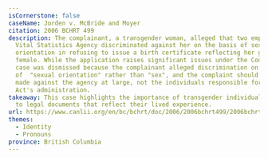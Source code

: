 ```yaml
---
isCornerstone: false
caseName: Jorden v. McBride and Moyer
citation: 2006 BCHRT 499
description: The complainant, a transgender woman, alleged that two employees of
  Vital Statistics Agency discriminated against her on the basis of sexual
  orientation in refusing to issue a birth certificate reflecting her gender as
  female. While the application raises significant issues under the Code, the
  case was dismissed because the complainant alleged discrimination on the basis
  of  "sexual orientation" rather than "sex", and the complaint should have been
  made against the agency at large, not the individuals responsible for the
  Act's administration.
takeaway: This case highlights the importance of transgender individuals' access
  to legal documents that reflect their lived experience.
url: https://www.canlii.org/en/bc/bchrt/doc/2006/2006bchrt499/2006bchrt499.html?resultIndex=1
themes:
  - Identity
  - Pronouns
province: British Columbia
---
```

